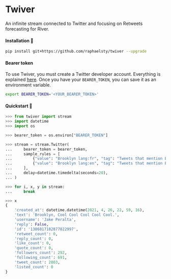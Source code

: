 # Twiver

An infinite stream connected to Twitter and focusing on Retweets forecasting for River.  

#### Installation 🤖

```sh
pip install git+https://github.com/raphaelsty/twiver --upgrade
```

#### Bearer token

To use Twiver, you must create a Twitter developer account. Everything is explained [here](https://developer.twitter.com/en/docs/authentication/oauth-2-0/bearer-tokens). Once you have your `BEARER_TOKEN`, you can save it as an environment variable.

```sh
export BEARER_TOKEN='<YOUR_BEARER_TOKEN>'
```

#### Quickstart 🐥 

```python
>>> from twiver import stream
>>> import datetime
>>> import os

>>> bearer_token = os.environ["BEARER_TOKEN"]

>>> stream = stream.Twitter(
...     bearer_token = bearer_token,
...     sample_rules = [
...         {"value": "Brooklyn lang:fr", "tag": "Tweets that mention Brooklyn in French."},
...         {"value": "Brooklyn lang:en", "tag": "Tweets that mention Brooklyn in English."},
...     ],
...     delay=datetime.timedelta(seconds=20),
... )

>>> for i, x, y in stream:
...     break

>>> x
{
    'created_at': datetime.datetime(2021, 4, 26, 22, 59, 16), 
    'text': 'Brooklyn, Cool Cool Cool Cool Cool.', 
    'username': 'Jake Peralta', 
    'reply': False, 
    'id': '1386817182877822997', 
    'retweet_count': 0, 
    'reply_count': 0, 
    'like_count': 0, 
    'quote_count': 0, 
    'followers_count': 292, 
    'following_count': 691, 
    'tweet_count': 2803, 
    'listed_count': 0
}
```